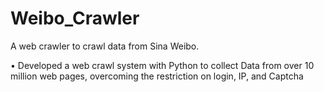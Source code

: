 # Weibo_Crawler
A web crawler to crawl data from Sina Weibo.

•	Developed a web crawl system with Python to collect Data from over 10 million web pages, overcoming the restriction on login, IP, and Captcha
